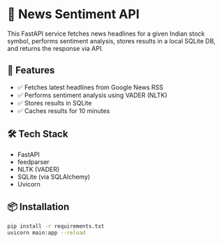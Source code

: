 # 📰 News Sentiment API

This FastAPI service fetches news headlines for a given Indian stock symbol, performs sentiment analysis, stores results in a local SQLite DB, and returns the response via API.

## 🚀 Features
- ✅ Fetches latest headlines from Google News RSS
- ✅ Performs sentiment analysis using VADER (NLTK)
- ✅ Stores results in SQLite
- ✅ Caches results for 10 minutes

## 🛠 Tech Stack
- FastAPI
- feedparser
- NLTK (VADER)
- SQLite (via SQLAlchemy)
- Uvicorn

## 📦 Installation

```bash
pip install -r requirements.txt
uvicorn main:app --reload
